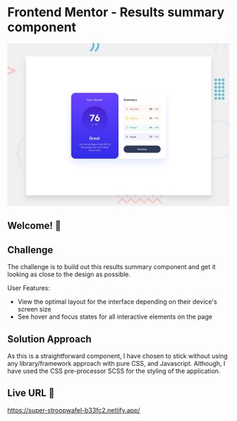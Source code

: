 # Frontend Mentor - Results summary component

![Design preview for the Results summary component coding challenge](./design/desktop-preview.jpg)

## Welcome! 👋

## Challenge

The challenge is to build out this results summary component and get it looking as close to the design as possible.

User Features:

- View the optimal layout for the interface depending on their device's screen size
- See hover and focus states for all interactive elements on the page

## Solution Approach

As this is a straightforward component, I have chosen to stick without using any library/framework approach with pure CSS, and Javascript. Although, I have used the CSS pre-processor SCSS for the styling of the application.

## Live URL 🚀

https://super-stroopwafel-b33fc2.netlify.app/
